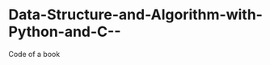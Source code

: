 Data-Structure-and-Algorithm-with-Python-and-C--
================================================

Code of a book
